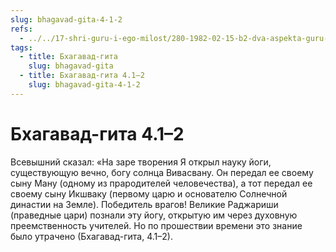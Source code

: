 ```yaml
---
slug: bhagavad-gita-4-1-2
refs:
  - ../../17-shri-guru-i-ego-milost/280-1982-02-15-b2-dva-aspekta-guru-nishozhdenie-i-peredacha-duhovnogo-znaniya.md
tags:
  - title: Бхагавад-гита
    slug: bhagavad-gita
  - title: Бхагавад-гита 4.1–2
    slug: bhagavad-gita-4-1-2
---
```


# Бхагавад-гита 4.1–2

Всевышний сказал: «На заре творения Я открыл науку йоги, существующую вечно, богу солнца Вивасвану. Он передал ее своему сыну Ману (одному из прародителей человечества), а тот передал ее своему сыну Икшваку (первому царю и основателю Солнечной династии на Земле). Победитель врагов! Великие Раджариши (праведные цари) познали эту йогу, открытую им через духовную преемственность учителей. Но по прошествии времени это знание было утрачено (Бхагавад-гита, 4.1–2).
